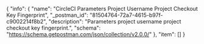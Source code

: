 {
  "info": {
    "name": "CircleCI Parameters Project Username Project Checkout Key Fingerprint",
    "_postman_id": "81504764-72a7-4615-b97f-c9002214f8b2",
    "description": "Parameters project username project checkout key fingerprint.",
    "schema": "https://schema.getpostman.com/json/collection/v2.0.0/"
  },
  "item": []
}